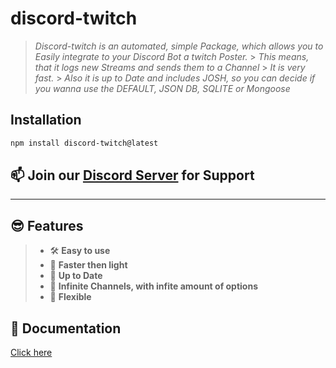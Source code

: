 # **discord-twitch**

> _Discord-twitch is an automated, simple Package, which allows you to Easily integrate to your Discord Bot a twitch Poster._ > _This means, that it logs new Streams and sends them to a Channel_ > _It is very fast._ > _Also it is up to Date and includes JOSH, so you can decide if you wanna use the DEFAULT, JSON DB, SQLITE or Mongoose_

## **Installation**

```sh
npm install discord-twitch@latest
```

## 📫 **Join our [Discord Server](https://discord.gg/h7Y8YRMXu9) for Support**

---

## 😎 **Features**

> - 🛠 **Easy to use**
> - 👀 **Faster then light**
> - 💪 **Up to Date**
> - 🤙 **Infinite Channels, with infite amount of options**
> - 🤖 **Flexible**

## 📃 **Documentation**

[Click here](https://tovade.github.io/discord-twitch)
